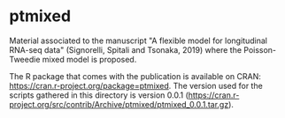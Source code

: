 # ptmixed
Material associated to the manuscript "A flexible model for longitudinal RNA-seq data" (Signorelli, Spitali and Tsonaka, 2019) where the Poisson-Tweedie mixed model is proposed.

The R package that comes with the publication is available on CRAN: https://cran.r-project.org/package=ptmixed. The version used for the scripts gathered in this directory is version 0.0.1 (https://cran.r-project.org/src/contrib/Archive/ptmixed/ptmixed_0.0.1.tar.gz).
